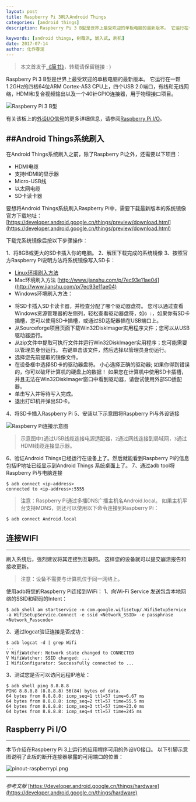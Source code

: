 ```yaml
---
layout: post
title: Raspberry Pi 3刷入Android Things
categories: [android things]
description: Raspberry Pi 3 B型是世界上最受欢迎的单板电脑的最新版本。 它运行在一颗1.2GHz的四核64位ARM Cortex-A53 CPU上，四个USB 2.0端口，有线和无线网络，HDMI和复合视频输出以及一个40针GPIO连接器，用于物理接口项目。

keywords: [android things, 树莓派, 嵌入式, 刷机]
date: 2017-07-14
author: 化作春泥
---
```


> 本文首发于[《简书》](http://www.jianshu.com/p/f525d574fff2)，转载请保留链接 : )

Raspberry Pi 3 B型是世界上最受欢迎的单板电脑的最新版本。 它运行在一颗1.2GHz的四核64位ARM Cortex-A53 CPU上，四个USB 2.0端口，有线和无线网络，HDMI和复合视频输出以及一个40针GPIO连接器，用于物理接口项目。

![Raspberry Pi 3 B型](http://upload-images.jianshu.io/upload_images/3806049-3821b1192987c1fe.png?imageMogr2/auto-orient/strip%7CimageView2/2/w/1240)

有关该板上的[外设I/O信号](https://developer.android.google.cn/things/sdk/pio/index.html)的更多详细信息，请参阅[Raspberry Pi I/O](https://developer.android.google.cn/things/hardware/raspberrypi-io.html)。

##Android Things系统刷入
---
在Android Things系统刷入之前，除了Raspberry Pi之外，还需要以下项目：

* HDMI电缆
* 支持HDMI的显示器
* Micro-USB线
* 以太网电缆
* SD卡读卡器

要想将Android Things系统刷入Raspberry Pi中，需要下载最新版本的系统镜像
官方下载地址：[https://developer.android.google.cn/things/preview/download.html](https://developer.android.google.cn/things/preview/download.html)

下载完系统镜像后按以下步骤操作：

1、将8GB或更大的SD卡插入你的电脑。
2、解压下载完成的系统镜像
3、按照官方Raspberry Pi说明方法将系统镜像写入SD卡：
+ [Linux环境刷入方法](https://www.raspberrypi.org/documentation/installation/installing-images/linux.md)
+ Mac环境刷入方法 [http://www.jianshu.com/p/7ec93e11ae04](http://www.jianshu.com/p/7ec93e11ae04)
+ Windows环境刷入方法：
 - 将SD卡插入SD卡读卡器，并检查分配了哪个驱动器盘符。 您可以通过查看Windows资源管理器的左侧列，轻松查看驱动器盘符，如`G :`，如果你有SD卡插槽，您可以使用SD卡插槽，或通过SD适配器插在USB端口上。
 - 从Sourceforge项目页面下载Win32DiskImager实用程序文件；您可以从USB驱动器运行。
 - 从zip文件中提取可执行文件并运行Win32DiskImager实用程序；您可能需要以管理员身份运行。 右键单击该文件，然后选择以管理员身份运行。
 - 选择您先前提取的镜像文件。
 - 在设备框中选择SD卡的驱动器盘符。 小心选择正确的驱动器; 如果你得到错误的，你可以破坏计算机的硬盘上的数据！ 如果您在计算机中使用SD卡插槽，并且无法在Win32DiskImager窗口中看到驱动器，请尝试使用外部SD适配器。
 - 单击写入并等待写入完成。
 - 退出打印机并弹出SD卡。

4、将SD卡插入Raspberry Pi
5、安装以下示意图将Raspberry Pi与外设链接

![Raspberry Pi连接示意图](http://upload-images.jianshu.io/upload_images/3806049-ec63b83f35cd33f5.png?imageMogr2/auto-orient/strip%7CimageView2/2/w/1240)

> 示意图中`1`通过USB线缆连接电源适配器，`2`通过网线连接到局域网，`3`通过HDMI线缆连接显示器。

6、验证Android Things已经运行在设备上了。然后就能看到Raspberry Pi的信息包括IP地址已经显示到Android Things 系统桌面上了。
7、通过adb tool将Raspberry Pi与电脑连接
```
$ adb connect <ip-address>
connected to <ip-address>:5555
```
> 注意：Raspberry Pi通过多播DNS广播主机名Android.local。 如果主机平台支持MDNS，则还可以使用以下命令连接到Raspberry Pi：
```
$ adb connect Android.local
```

## 连接WIFI
---
刷入系统后，强烈建议将其连接到互联网。 这样您的设备就可以提交崩溃报告和接收更新。

> 注意：设备不需要与计算机位于同一网络上。

使用adb将您的Raspberry Pi连接到WiFi：
1、向Wi-Fi Service 发送包含本地网络的SSID和密码的Intent：
```
$ adb shell am startservice -n com.google.wifisetup/.WifiSetupService -a WifiSetupService.Connect -e ssid <Network_SSID> -e passphrase <Network_Passcode>
```

2、通过logcat验证连接是否成功：
```
$ adb logcat -d | grep Wifi
...
V WifiWatcher: Network state changed to CONNECTED
V WifiWatcher: SSID changed: ...
I WifiConfigurator: Successfully connected to ...
```

3、测试您是否可以访问远程IP地址：
```
$ adb shell ping 8.8.8.8
PING 8.8.8.8 (8.8.8.8) 56(84) bytes of data.
64 bytes from 8.8.8.8: icmp_seq=1 ttl=57 time=6.67 ms
64 bytes from 8.8.8.8: icmp_seq=2 ttl=57 time=55.5 ms
64 bytes from 8.8.8.8: icmp_seq=3 ttl=57 time=23.0 ms
64 bytes from 8.8.8.8: icmp_seq=4 ttl=57 time=245 ms
```

## Raspberry Pi I/O
---
本节介绍在Raspberry Pi 3上运行的应用程序可用的外设I/O接口。
以下引脚示意图说明了此板的断开连接器暴露的可用端口的位置：

![pinout-raspberrypi.png](http://upload-images.jianshu.io/upload_images/3806049-15ed8427bcc7bf14.png?imageMogr2/auto-orient/strip%7CimageView2/2/w/1240)

---

_参考文献_  [https://developer.android.google.cn/things/hardware](https://developer.android.google.cn/things/hardware)

